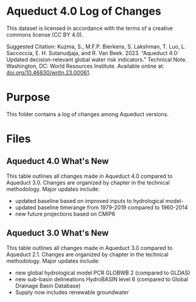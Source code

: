 # Aqueduct 4.0 Log of Changes

This dataset is licensed in accordance with the terms of a creative commons license (CC BY 4.0).

Suggested Citation: Kuzma, S., M.F.P. Bierkens, S. Lakshman, T. Luo, L. Saccoccia, E. H. Sutanudjaja, and R. Van Beek. 2023. “Aqueduct 4.0: Updated decision-relevant global water risk indicators.” Technical Note. Washington, DC: World Resources Institute. Available online at: [doi.org/10.46830/writn.23.00061](https://doi.org/10.46830/writn.23.00061).


# Purpose
This folder contains a log of changes among Aqueduct versions. 


# Files
## Aqueduct 4.0 What's New
This table outlines all changes made in Aqueduct 4.0 compared to Aqueduct 3.0. Changes are organized by chapter in the technical methodology. Major updates include: 
- updated baseline based on improved inputs to hydrological model-
- updated baseline timerange from 1979-2019 compared to 1960-2014
- new future projections based on CMIP6


## Aqueduct 3.0 What's New
This table outlines all changes made in Aqueduct 3.0 compared to Aqueduct 2.1. Changes are organized by chapter in the technical methodology. Major updates include: 
- new global hydrological model PCR GLOBWB 2 (compared to GLDAS)
- new sub-basin delineations HydroBASIN level 6 (compared to Global Drainage Basin Database)
- Supply now includes renewable groundwater 
